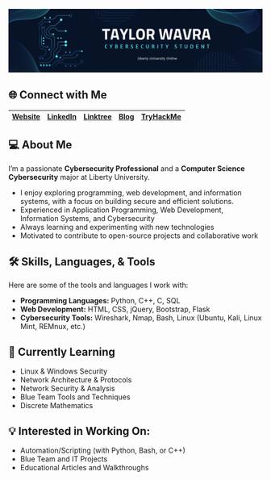 ![Taylor Wavra](assets/banner_TaylorWavra.png)

## 🌐 Connect with Me
| [Website](https://taylorwavra-eak71po.gamma.site/) | [LinkedIn](https://www.linkedin.com/in/taylor-wavra/) | [Linktree](https://linktr.ee/taywave03) | [Blog](https://medium.com/@taylorwavra) | [TryHackMe](https://tryhackme.com/p/taywave) |
|---|---|---|---|---|

## 💻 About Me
I’m a passionate **Cybersecurity Professional** and a **Computer Science Cybersecurity** major at Liberty University.  
- I enjoy exploring programming, web development, and information systems, with a focus on building secure and efficient solutions.
- Experienced in Application Programming, Web Development, Information Systems, and Cybersecurity
- Always learning and experimenting with new technologies
- Motivated to contribute to open-source projects and collaborative work
## 🛠️ Skills, Languages, & Tools
Here are some of the tools and languages I work with:

- **Programming Languages:** Python, C++, C, SQL  
- **Web Development:** HTML, CSS, jQuery, Bootstrap, Flask  
- **Cybersecurity Tools:** Wireshark, Nmap, Bash, Linux (Ubuntu, Kali, Linux Mint, REMnux, etc.)
## 🌱 Currently Learning
- Linux & Windows Security
- Network Architecture & Protocols  
- Network Security & Analysis
- Blue Team Tools and Techniques
- Discrete Mathematics

## 💡 Interested in Working On:
- Automation/Scripting (with Python, Bash, or C++)
- Blue Team and IT Projects
- Educational Articles and Walkthroughs

<!-- 
Certifications:

-->


<!--
![tryhackme stats](https://raw.githubusercontent.com/taywave/taywave/master/assets/thm_propic.png)

**taywave/taywave** is a ✨ _special_ ✨ repository because its `README.md` (this file) appears on your GitHub profile.

Here are some ideas to get you started:

- 🔭 I’m currently working on ...
- 🌱 I’m currently learning ...
- 👯 I’m looking to collaborate on ...
- 🤔 I’m looking for help with ...
- 💬 Ask me about ...
- 📫 How to reach me: ...
- 😄 Pronouns: ...
- ⚡ Fun fact: ...
-->




